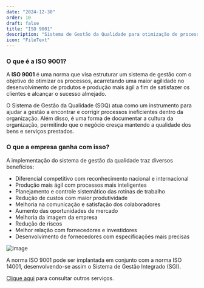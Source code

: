 ```yaml
---
date: "2024-12-30"
order: 10
draft: false
title: "ISO 9001"
description: "Sistema de Gestão da Qualidade para otimização de processos e satisfação do cliente"
icon: "FileText"
---
```


### O que é a ISO 9001?

A **ISO 9001** é uma norma que visa estruturar um sistema de gestão com o objetivo de otimizar os processos, acarretando uma maior agilidade no desenvolvimento de produtos e produção mais ágil a fim de satisfazer os clientes e alcançar o sucesso almejado.

O Sistema de Gestão da Qualidade (SGQ) atua como um instrumento para ajudar a gestão a encontrar e corrigir processos ineficientes dentro da organização. Além disso, é uma forma de documentar a cultura da organização, permitindo que o negócio cresça mantendo a qualidade dos bens e serviços prestados.

### O que a empresa ganha com isso?

A implementação do sistema de gestão da qualidade traz diversos benefícios:

- Diferencial competitivo com reconhecimento nacional e internacional
- Produção mais ágil com processos mais inteligentes
- Planejamento e controle sistemático das rotinas de trabalho
- Redução de custos com maior produtividade
- Melhoria na comunicação e satisfação dos colaboradores
- Aumento das oportunidades de mercado
- Melhoria da imagem da empresa
- Redução de riscos
- Melhor relação com fornecedores e investidores
- Desenvolvimento de fornecedores com especificações mais precisas

![image](/images/bannerimage.webp)

A norma ISO 9001 pode ser implantada em conjunto com a norma ISO 14001, desenvolvendo-se assim o Sistema de Gestão Integrado (SGI).

[Clique aqui](/servicos) para consultar outros serviços. 
